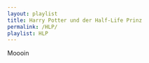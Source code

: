 ```yaml
---
layout: playlist
title: Harry Potter und der Half-Life Prinz
permalink: /HLP/
playlist: HLP
---
```

Moooin

